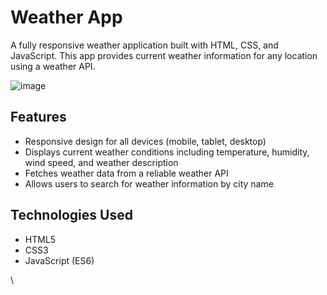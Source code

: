 
# Weather App

A fully responsive weather application built with HTML, CSS, and JavaScript. This app provides current weather information for any location using a weather API.

![image](https://github.com/RajMogare/Weather-App/assets/124992967/d7c231cd-aef3-4549-b443-d899619192aa)

## Features
- Responsive design for all devices (mobile, tablet, desktop)
- Displays current weather conditions including temperature, humidity, wind speed, and weather description
- Fetches weather data from a reliable weather API
- Allows users to search for weather information by city name

## Technologies Used
- HTML5
- CSS3
- JavaScript (ES6)

\
